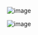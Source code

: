 ![image](https://user-images.githubusercontent.com/63644587/119701085-f0d42300-be8e-11eb-8f6f-146aec104129.png)

![image](https://user-images.githubusercontent.com/63644587/119701118-f9c4f480-be8e-11eb-954b-d19370b06431.png)

